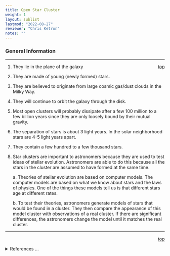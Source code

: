```yaml
---
title: Open Star Cluster
weight: 1
layout: sublist
lastmod: "2022-08-27"
reviewer: "Chris Ketron"
notes: ""
---
```


### General Information

---
<span style='float:right;'>[top](#)</span>

1.	They lie in the plane of the galaxy

1.	They are made of young (newly formed) stars.

1. They are believed to originate from large cosmic gas/dust clouds in the Milky Way. 

1.	They will continue to orbit the galaxy through the disk.

1.	Most open clusters will probably dissipate after a few 100 million to a few billion years since they are only loosely bound by their mutual gravity.

1.	The separation of stars is about 3 light years.  In the solar neighborhood stars are 4-5 light years apart.

1.	They contain a few hundred to a few thousand stars.

1.	Star clusters are important to astronomers because they are used to test ideas of stellar evolution.  Astronomers are able to do this because all the stars in the cluster are assumed to have formed at the same time.

    a.	Theories of stellar evolution are based on computer models.  The computer models are based on what we know about stars and the laws of physics.  One of the things these models tell us is that different stars age at different rates.

    b.	To test their theories, astronomers generate models of stars that would be found in a cluster.  They then compare the appearance of this model cluster with observations of a real cluster.  If there are significant differences, the astronomers change the model until it matches the real cluster.

---
<span style='float:right;'>[top](#)</span>
<br/>
<details>
<summary>References ...</summary>

|   |   |   | 
|---|---|---|
|**Item**|**Updated**|**Notes**|
| -- | -- |Previously: gave typical age as most clusters “dissipate after a few billion years” – BUT <http://messier.seds.org/cluster.html> says an “average open cluster” has spread out after several 100 million years, only a few have age counted in billions of years.
</details>
